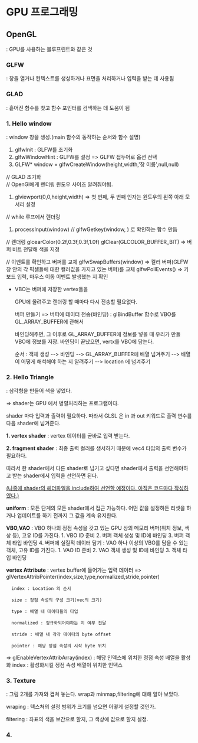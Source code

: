 # GPU 프로그래밍

## OpenGL
: GPU를 사용하는 블루프린트와 같은 것

### GLFW
: 창을 열거나 컨텍스트를 생성하거나 표면을 처리하거나 입력을 받는 데 사용됨

### GLAD
: 흩어진 함수를 찾고 함수 포인터를 검색하는 데 도움이 됨

### 1. Hello window

: window 창을 생성.(main 함수의 동작하는 순서와 함수 설명)

  1. glfwInit : GLFW를 초기화
  2. glfwWindowHint : GLFW를 설정 => GLFW 접두어로 옵션 선택
  3. GLFW* window = glfwCreateWindow(height,width,'창 이름',null,null)

  // GLAD 초기화<br>
  // OpenGl에게 렌더링 윈도우 사이즈 알려줘야됨.
  1. glviewport(0,0,height,width) => 첫 번째, 두 번째 인자는 윈도우의 왼쪽 아래 모서리 설정



  // while 루프에서 렌더링
  1. processInput(window) // glfwGetkey(window,   ) 로 확인하는 함수 만듬

  // 렌더링
  glcearColor(0.2f,0.3f,0.3f,1.0f)
  glClear(GLCOLOR_BUFFER_BIT) => 버퍼 비트 전달해 색을 지정

  // 이벤트를 확인하고 버퍼를 교체
  glfwSwapBuffers(window) => 컬러 버퍼(GLFW 창 안의 각 픽셀들에 대한 컬러값을 가지고 있는 버퍼)를 교체
  glfwPollEvents() => 키보드 입력, 마우스 이동 이벤트 발생했는 지 확인

 * VBO는 버퍼에 저장한 vertex들을

   GPU에 올려주고 랜더링 할 때마다 다시 전송할 필요없다.
   
   버퍼 만들기 => 버퍼에 데이터 전송(바인딩) : glBindBuffer 함수로 VBO를 GL_ARRAY_BUFFER에 관해서
   
   바인딩해주면, 그 이후로 GL_ARRAY_BUFFER에 정보를 넣을 때 우리가 만들 VBO에 정보를 저장. 바인딩이 끝났으면, vertx를 VBO에 담는다.
   
   순서 : 객체 생성 --> 바인딩 --> GL_ARRAY_BUFFER에 배열 넘겨주기 --> 배열이 어떻게 해석해야 하는 지 알려주기 --> location 에 넘겨주기


### 2. Hello Triangle
: 삼각형을 만들어 색을 넣었다.

=> shader는 GPU 에서 병렬처리하는 프로그램이다.

  shader 마다 입력과 출력이 필요하다. 따라서 GLSL 은 in 과 out 키워드로 출력 변수를 다음 shader에 넘겨준다.
   
  **1. vertex shader**
  : vertex 데이터를 곧바로 입력 받는다.
  
  **2. fragment shader**
  : 최종 출력 컬러를 생서하기 때문에 vec4 타입의 출력 변수가 필요하다.

  따라서 한 shader에서 다른 shader로 넘기고 싶다면 shader에서 출력을 선언해야하고 받는 shader에서 입력을 선언하면 된다.
  
  <u>(나중에 shader의 헤더파일을 include하여 선언할 예정이다. 아직은 코드마다 작성하였다.)</U>

  **uniform**
  : 모든 단계의 모든 shader에서 접근 가능하다. 어떤 값을 설정하든 리셋을 하거나 업데이트를 하기 전까지 그 값을 계속 유지한다.
  
  **VBO,VAO**
  : VBO 하나의 정점 속성을 갖고 있는 GPU 상의 메모리 버퍼(위치 정보, 색상 등), 고유 ID를 가진다.
    1. VBO ID 준비
    2. 버퍼 객체 생성 및 ID에 바인딩
    3. 버퍼 객체 타입 바인딩
    4. 버퍼에 실질적 데이터 담기
  : VAO 하나 이상의 VBO를 담을 수 있는 객체, 고유 ID를 가진다.
    1. VAO ID 준비
    2. VAO 객체 생성 및 ID에 바인딩
    3. 객체 타입 바인딩
    
  **vertex Attribute**
  : vertex buffer에 들어가는 입력 데이터
  => glVertexAttribPointer(index,size,type,normalized,stride,pointer)
  
      index : Location 의 순서
      
      size : 정점 속성의 구성 크기(vec의 크기)
      
      type : 배열 내 데이터들의 타입
      
      normalized : 정규화되어야하는 지 여부 전달
      
      stride : 배열 내 각각 데이터의 byte offset
      
      pointer : 해당 정점 속성의 시작 byte 위치
      
  => glEnableVertexAttribArray(index) : 해당 인덱스에 위치한 정점 속성 배열을 활성화
      index : 활성화시킬 정점 속성 배열이 위치한 인덱스

  ### 3. Texture
  : 그림 2개를 가져와 겹쳐 놓는다. wrap과 minmap,filtering에 대해 알아 보았다.
  
  wraping : 텍스쳐의 설정 범위가 크기를 넘으면 어떻게 설정할 것인가. 
  
  filtering : 좌표의 색을 보간으로 할지, 그 색상에 값으로 할지 설정.

  ### 4. 
